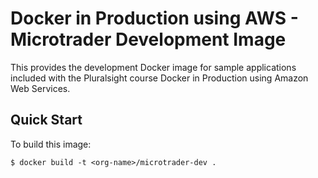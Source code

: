 # Docker in Production using AWS - Microtrader Development Image

This provides the development Docker image for sample applications included with the Pluralsight course Docker in Production using Amazon Web Services.

## Quick Start

To build this image: 

```
$ docker build -t <org-name>/microtrader-dev .
```